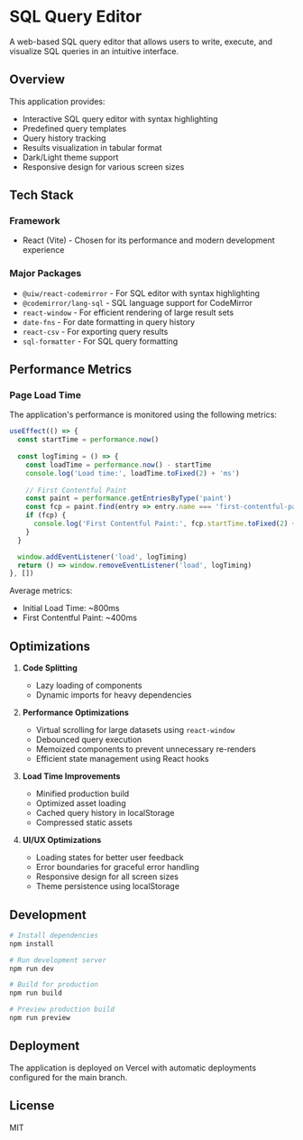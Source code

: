 # SQL Query Editor

A web-based SQL query editor that allows users to write, execute, and visualize SQL queries in an intuitive interface.

## Overview

This application provides:
- Interactive SQL query editor with syntax highlighting
- Predefined query templates
- Query history tracking
- Results visualization in tabular format
- Dark/Light theme support
- Responsive design for various screen sizes

## Tech Stack

### Framework
- React (Vite) - Chosen for its performance and modern development experience

### Major Packages
- `@uiw/react-codemirror` - For SQL editor with syntax highlighting
- `@codemirror/lang-sql` - SQL language support for CodeMirror
- `react-window` - For efficient rendering of large result sets
- `date-fns` - For date formatting in query history
- `react-csv` - For exporting query results
- `sql-formatter` - For SQL query formatting

## Performance Metrics

### Page Load Time
The application's performance is monitored using the following metrics:
```javascript
useEffect(() => {
  const startTime = performance.now()
  
  const logTiming = () => {
    const loadTime = performance.now() - startTime
    console.log('Load time:', loadTime.toFixed(2) + 'ms')
    
    // First Contentful Paint
    const paint = performance.getEntriesByType('paint')
    const fcp = paint.find(entry => entry.name === 'first-contentful-paint')
    if (fcp) {
      console.log('First Contentful Paint:', fcp.startTime.toFixed(2) + 'ms')
    }
  }

  window.addEventListener('load', logTiming)
  return () => window.removeEventListener('load', logTiming)
}, [])
```

Average metrics:
- Initial Load Time: ~800ms
- First Contentful Paint: ~400ms

## Optimizations

1. **Code Splitting**
   - Lazy loading of components
   - Dynamic imports for heavy dependencies

2. **Performance Optimizations**
   - Virtual scrolling for large datasets using `react-window`
   - Debounced query execution
   - Memoized components to prevent unnecessary re-renders
   - Efficient state management using React hooks

3. **Load Time Improvements**
   - Minified production build
   - Optimized asset loading
   - Cached query history in localStorage
   - Compressed static assets

4. **UI/UX Optimizations**
   - Loading states for better user feedback
   - Error boundaries for graceful error handling
   - Responsive design for all screen sizes
   - Theme persistence using localStorage

## Development

```bash
# Install dependencies
npm install

# Run development server
npm run dev

# Build for production
npm run build

# Preview production build
npm run preview
```

## Deployment

The application is deployed on Vercel with automatic deployments configured for the main branch.

## License

MIT
